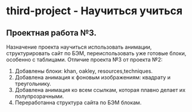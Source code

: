 # third-project - Научиться учиться
## Проектная работа №3.
Назначение проекта научиться использовать анимации, структурировать сайт по БЭМ, переиспользовать уже готовые блоки, особенно с таблицами.
Отличие проекта №3 от проекта №2:
1. Добавлены блоки: khan, oakley, resources,techniques.
2. Добавлена анимация к фоновым изображениям: квадрату и треугольнику.
3. Добавлена анимация ко всем ссылкам, которая плавно делает их полупрозрачными.
4. Переработанна структура сайта по БЭМ блокам.



